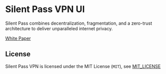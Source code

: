 # Silent Pass VPN UI

Silent Pass combines decentralization, fragmentation, and a zero-trust architecture to deliver unparalleled internet privacy.

[White Paper](https://doceng.conet.network/web2-bridging)



## License

Silent Pass VPN is licensed under the MIT License (`MIT`), see [MIT_LICENSE](./MIT_LICENSE)